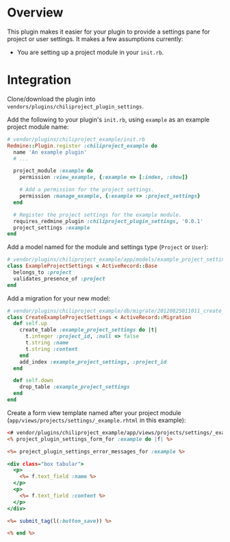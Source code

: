 Overview
========

This plugin makes it easier for your plugin to provide a settings pane for
project or user settings. It makes a few assumptions currently:

* You are setting up a project module in your `init.rb`.


Integration
===========

Clone/download the plugin into `vendors/plugins/chiliproject_plugin_settings`.

Add the following to your plugin's `init.rb`, using `example` as an example 
project module name: 

```ruby
# vendor/plugins/chiliproject_example/init.rb
Redmine::Plugin.register :chiliproject_example do
  name 'An example plugin'
  # ...

  project_module :example do
    permission :view_example, {:example => [:index, :show]}

    # Add a permission for the project settings.
    permission :manage_example, {:example => :project_settings}
  end

  # Register the project settings for the example module.
  requires_redmine_plugin :chiliproject_plugin_settings, '0.0.1'
  project_settings :example
end
```

Add a model named for the module and settings type (`Project` or `User`):

```ruby
# vendor/plugins/chiliproject_example/app/models/example_project_settings.rb
class ExampleProjectSettings < ActiveRecord::Base
  belongs_to :project
  validates_presence_of :project
end
```

Add a migration for your new model:

```ruby
# vendor/plugins/chiliproject_example/db/migrate/20120825011011_create_example_project_settings.rb
class CreateExampleProjectSettings < ActiveRecord::Migration
  def self.up
    create_table :example_project_settings do |t|
      t.integer :project_id, :null => false
      t.string :name
      t.string :content
    end
    add_index :example_project_settings, :project_id
  end

  def self.down
    drop_table :example_project_settings
  end
end
```

Create a form view template named after your project module 
(`app/views/projects/settings/_example.rhtml` in this example):

```rhtml
<# vendor/plugins/chiliproject_example/app/views/projects/settings/_example.rhtml #>
<% project_plugin_settings_form_for :example do |f| %>

<%= project_plugin_settings_error_messages_for :example %>

<div class="box tabular">
  <p>
    <%= f.text_field :name %>
  </p>
  <p>
    <%= f.text_field :content %>
  </p>
</div>

<%= submit_tag(l(:button_save)) %>

<% end %>
```
